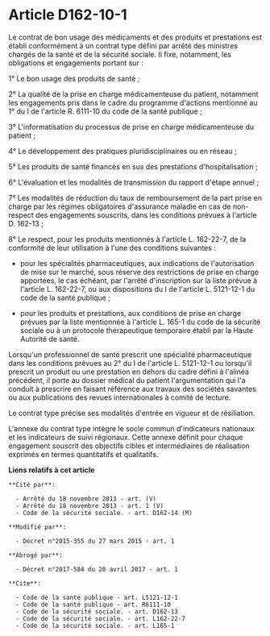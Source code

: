 # Article D162-10-1

Le contrat de bon usage des médicaments et des produits et prestations est établi conformément à un contrat type défini par
arrêté des ministres chargés de la santé et de la sécurité sociale. Il fixe, notamment, les obligations et engagements
portant sur : 

1° Le bon usage des produits de santé ; 

2° La qualité de la prise en charge médicamenteuse du patient, notamment les engagements pris dans le cadre du programme
d'actions mentionné au 1° du I de l'article R. 6111-10 du code de la santé publique ; 

3° L'informatisation du processus de prise en charge médicamenteuse du patient ; 

4° Le développement des pratiques pluridisciplinaires ou en réseau ; 

5° Les produits de santé financés en sus des prestations d'hospitalisation ; 

6° L'évaluation et les modalités de transmission du rapport d'étape annuel ; 

7° Les modalités de réduction du taux de remboursement de la part prise en charge par les régimes obligatoires d'assurance
maladie en cas de non-respect des engagements souscrits, dans les conditions prévues à l'article D. 162-13 ; 

8° Le respect, pour les produits mentionnés à l'article L. 162-22-7, de la conformité de leur utilisation à l'une des
conditions suivantes :

- pour les spécialités pharmaceutiques, aux indications de l'autorisation de mise sur le marché, sous réserve des
restrictions de prise en charge apportées, le cas échéant, par l'arrêté d'inscription sur la liste prévue à l'article L.
162-22-7, ou aux dispositions du I de l'article L. 5121-12-1 du code de la santé publique ;

- pour les produits et prestations, aux conditions de prise en charge prévues par la liste mentionnée à l'article L. 165-1 du
code de la sécurité sociale ou à un protocole thérapeutique temporaire établi par la Haute Autorité de santé. 

Lorsqu'un professionnel de santé prescrit une spécialité pharmaceutique dans les conditions prévues au 2° du I de l'article
L. 5121-12-1 ou lorsqu'il prescrit un produit ou une prestation en dehors du cadre défini à l'alinéa précédent, il porte au
dossier médical du patient l'argumentation qui l'a conduit à prescrire en faisant référence aux travaux des sociétés savantes
ou aux publications des revues internationales à comité de lecture. 

Le contrat type précise ses modalités d'entrée en vigueur et de résiliation. 

L'annexe du contrat type intègre le socle commun d'indicateurs nationaux et les indicateurs de suivi régionaux. Cette annexe
définit pour chaque engagement souscrit des objectifs cibles et intermédiaires de réalisation exprimés en termes quantitatifs
et qualitatifs.

**Liens relatifs à cet article**

	**Cité par**:

	  - Arrêté du 18 novembre 2013 - art. (V)
	  - Arrêté du 18 novembre 2013 - art. 1 (V)
	  - Code de la sécurité sociale. - art. D162-14 (M)

	**Modifié par**:

	  - Décret n°2015-355 du 27 mars 2015 - art. 1

	**Abrogé par**:

	  - Décret n°2017-584 du 20 avril 2017 - art. 1

	**Cite**:

	  - Code de la santé publique - art. L5121-12-1
	  - Code de la santé publique - art. R6111-10
	  - Code de la sécurité sociale. - art. D162-13
	  - Code de la sécurité sociale. - art. L162-22-7
	  - Code de la sécurité sociale. - art. L165-1
